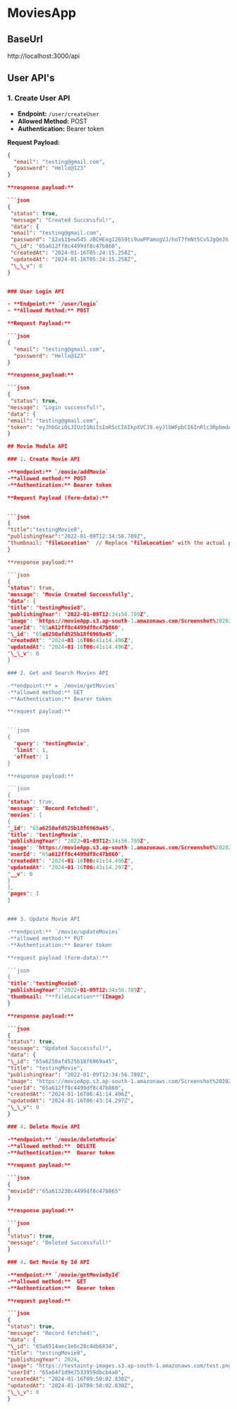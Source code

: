 # MoviesApp

## BaseUrl
http://localhost:3000/api

## User API's

### 1. Create User API

- **Endpoint:** `/user/createUser`
- **Allowed Method:** POST
- **Authentication:** Bearer token

**Request Payload:**

```json
{
  "email": "testing@gmail.com",
  "password": "Hello@123"
}

**response payload:**

```json
{
 "status": true,
 "message": "Created Successful!",
 "data": {
 "email": "testing@gmail.com",
 "password": "$2a$1$ew54S.zBCHEog126S9ti9uwPPamogVJ/hoT7fmNt5Cv5JgQeJh.RC",
 "\_id": "65a612ff8c4499df8c47b860",
 "createdAt": "2024-01-16T05:24:15.258Z",
 "updatedAt": "2024-01-16T05:24:15.258Z",
 "\_\_v": 0
}


### User Login API

- **Endpoint:** `/user/login`
- **Allowed Method:** POST

**Request Payload:**

```json
{
  "email": "testing@gmail.com",
  "password": "Hello@123"
}

**response_payload:**

```json
{
 "status": true,
"message": "Login successful!",
"data": {
"email": "testing@gmail.com",
"token": "eyJhbGciOiJIUzI1NiIsInR5cCI6IkpXVCJ9.eyJlbWFpbCI6InRlc3RpbmdAZ21haWwuY29tIiwiaWF0IjoxNzA1Mzg4MDQ3LCJleHAiOjE3MDU0MDYwNDd9.VCdSeTXolFNcTzY9-ltN3O_ODLMi3Z-ZCYgHkJkqXTM"
}

## Movie Module API 

### 1. Create Movie API

-**endpoint:** `/movie/addMovie`
-**allowed method:** POST
-**Authentication:** Bearer token

**Request Payload (form-data):**


```json
{
"title":"testingMovie8",
"publishingYear":"2022-01-09T12:34:56.789Z",
"thumbnail: "fileLocation"  // Replace "fileLocation" with the actual path or URL of the image
}

**response payload:**

```json
{
"status": true,
"message": "Movie Created Successfully",
"data": {
"title": "testingMovie8",
"publishingYear": "2022-01-09T12:34:56.789Z",
"image": "https://movieApp.s3.ap-south-1.amazonaws.com/Screenshot%202023-03-02%20125246.png",
"userId": "65a612ff8c4499df8c47b860",
"\_id": "65a6250afd525b18f6969a45",
"createdAt": "2024-01-16T06:41:14.496Z",
"updatedAt": "2024-01-16T06:41:14.496Z",
"\_\_v": 0
}

### 2. Get and Search Movies API

-**endpoint:** = `/movie/getMovies`
-**allowed method:** GET
-**Authentication:** Bearer token

**request payload:**


```json
{
  "query": "testingMovie",
  "limit": 1,
  "offset": 1
}

**response payload:**

```json
{
"status": true,
"message": "Record Fetched!",
"movies": [
{
"_id": "65a6250afd525b18f6969a45",
"title": "testingMovie",
"publishingYear": "2022-01-09T12:34:56.789Z",
"image": "https://movieApp.s3.ap-south-1.amazonaws.com/Screenshot%202023-03-23%20110513.png",
"userId": "65a612ff8c4499df8c47b860",
"createdAt": "2024-01-16T06:41:14.496Z",
"updatedAt": "2024-01-16T06:43:14.297Z",
"__v": 0
}
],
"pages": 1
}


### 3. Update Movie API

-**endpoint:** `/movie/updateMovies`
-**allowed method:** PUT
-**Authentication:** Bearer token

**request payload (form-data):** 

```json
{
"title":"testingMovie8",
"publishingYear":"2022-01-09T12:34:56.789Z",
"thumbnail: "**fileLocation**"(Image)
}

**response payload:**

```json
{
"status": true,
"message": "Updated Successful!",
"data": {
"\_id": "65a6250afd525b18f6969a45",
"title": "testingMovie",
"publishingYear": "2022-01-09T12:34:56.789Z",
"image": "https://movieApp.s3.ap-south-1.amazonaws.com/Screenshot%202023-03-23%20110513.png",
"userId": "65a612ff8c4499df8c47b860",
"createdAt": "2024-01-16T06:41:14.496Z",
"updatedAt": "2024-01-16T06:43:14.297Z",
"\_\_v": 0
}

### 4. Delete Movie API

-**endpoint:** `/movie/deleteMovie`
-**allowed method:**  DELETE
-**Authentication:**  Bearer token

**request payload:**

```json
{
"movieId":"65a613238c4499df8c47b865"
}

**response payload:**

```json
{
"status": true,
"message": "Deleted Successfull!"
}

### 4. Get Movie By Id API

-**endpoint:** `/movie/getMovieById`
-**allowed method:**  GET
-**Authentication:**  Bearer token

**request payload:**

```json
{
"status": true,
"message": "Record Fetched!",
"data": {
"\_id": "65a6514aec1e6c28c4db6834",
"title": "testingMovie8",
"publishingYear": 2024,
"image": "https://testainty-images.s3.ap-south-1.amazonaws.com/test.png",
"userId": "65a64f1d9e7533959dbcb4a0",
"createdAt": "2024-01-16T09:50:02.830Z",
"updatedAt": "2024-01-16T09:50:02.830Z",
"\_\_v": 0
}
